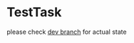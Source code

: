 # TestTask

please check [dev branch](https://github.com/babinkos/TestTask/tree/dev) for actual state
